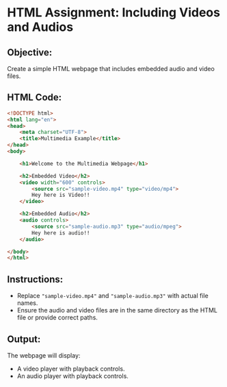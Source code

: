 
# HTML Assignment: Including Videos and Audios

## Objective:
Create a simple HTML webpage that includes embedded audio and video files.

## HTML Code:

```html
<!DOCTYPE html>
<html lang="en">
<head>
    <meta charset="UTF-8">
    <title>Multimedia Example</title>
</head>
<body>

    <h1>Welcome to the Multimedia Webpage</h1>

    <h2>Embedded Video</h2>
    <video width="600" controls>
        <source src="sample-video.mp4" type="video/mp4">
        Hey here is Video!!
    </video>

    <h2>Embedded Audio</h2>
    <audio controls>
        <source src="sample-audio.mp3" type="audio/mpeg">
        Hey here is audio!!
    </audio>

</body>
</html>
```

## Instructions:
- Replace `"sample-video.mp4"` and `"sample-audio.mp3"` with actual file names.
- Ensure the audio and video files are in the same directory as the HTML file or provide correct paths.

## Output:
The webpage will display:
- A video player with playback controls.
- An audio player with playback controls.
